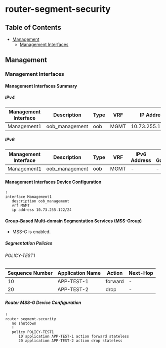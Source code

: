 # router-segment-security

## Table of Contents

- [Management](#management)
  - [Management Interfaces](#management-interfaces)

## Management

### Management Interfaces

#### Management Interfaces Summary

##### IPv4

| Management Interface | Description | Type | VRF | IP Address | Gateway |
| -------------------- | ----------- | ---- | --- | ---------- | ------- |
| Management1 | oob_management | oob | MGMT | 10.73.255.122/24 | 10.73.255.2 |

##### IPv6

| Management Interface | Description | Type | VRF | IPv6 Address | IPv6 Gateway |
| -------------------- | ----------- | ---- | --- | ------------ | ------------ |
| Management1 | oob_management | oob | MGMT | - | - |

#### Management Interfaces Device Configuration

```eos
!
interface Management1
   description oob_management
   vrf MGMT
   ip address 10.73.255.122/24
```
#### Group-Based Multi-domain Segmentation Services (MSS-Group)

- MSS-G is enabled.

##### Segmentation Policies

###### POLICY-TEST1

| Sequence Number | Application Name | Action | Next-Hop |
| --------------- | ---------------- | ------ | -------- |
| 10 | APP-TEST-1 | forward | - |
| 20 | APP-TEST-2 | drop | - |

##### Router MSS-G Device Configuration

```eos
!
router segment-security
   no shutdown
   !
   policy POLICY-TEST1
      10 application APP-TEST-1 action forward stateless
      20 application APP-TEST-2 action drop stateless
```
